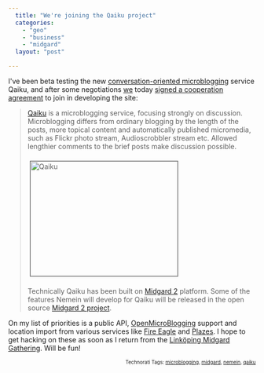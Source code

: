```yaml
---
  title: "We're joining the Qaiku project"
  categories: 
    - "geo"
    - "business"
    - "midgard"
  layout: "post"

---
```

<p>
I've been beta testing the new <a href="http://bergie.iki.fi/blog/microblogging-why_qaiku_might_do_what_twitter_and_brightkite_didn-t/">conversation-oriented microblogging</a> service Qaiku, and after some negotiations <a href="http://nemein.com/">we</a> today <a href="http://nemein.com/en/news/nemein_participates_in_qaiku_development/">signed a cooperation agreement</a> to join in developing the site:
</p><blockquote>
<a href="http://www.qaiku.com/">Qaiku</a> is a microblogging service, focusing strongly on discussion. Microblogging differs from ordinary blogging by the length of the posts, more topical content and automatically published micromedia, such as Flickr photo stream, Audioscrobbler stream etc. Allowed lengthier comments to the brief posts make discussion possible.
<br />
<br /><img src="https://d2vqpl3tx84ay5.cloudfront.net/qaiku-welcome.jpg" height="234" width="300" border="1" hspace="4" vspace="4" alt="Qaiku" title="Qaiku" />
<br />
<br />Technically Qaiku has been built on <a href="http://bergie.iki.fi/blog/midgard2_at_fscons-your_data-everywhere/">Midgard 2</a> platform. Some of the features Nemein will develop for Qaiku will be released in the open source <a href="http://www.midgard-project.org/">Midgard 2 project</a>.
</blockquote><p>
On my list of priorities is a public API, <a href="http://openmicroblogging.org/">OpenMicroBlogging</a> support and location import from various services like <a href="http://fireeagle.yahoo.net/">Fire Eagle</a> and <a href="http://plazes.com/">Plazes</a>. I hope to get hacking on these as soon as I return from the <a href="http://www.midgard-project.org/community/events/gathering_march_2009/">Linköping Midgard Gathering</a>. Will be fun!
</p>
<p style="text-align:right;font-size:10px;">Technorati Tags: <a href="http://www.technorati.com/tag/microblogging" rel="tag">microblogging</a>, <a href="http://www.technorati.com/tag/midgard" rel="tag">midgard</a>, <a href="http://www.technorati.com/tag/nemein" rel="tag">nemein</a>, <a href="http://www.technorati.com/tag/qaiku" rel="tag">qaiku</a></p>
